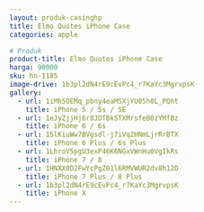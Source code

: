 ```yaml
---
layout: produk-casinghp
title: Elmo Quotes iPhone Case
categories: apple

# Produk
product-title: Elmo Quotes iPhone Case
harga: 90000
sku: hn-1185
image-drive: 1b3pl2dN4rE9cEvPc4_r7KaYc3MgrvpsK
gallery:
  - url: 1iMh5OEMq_pbny4eaMSXjYU05h0L_PQht
    title: iPhone 5 / 5s / SE
  - url: 1eJyZjjHj6r8JDTBkSTXMrsfeB0zYMfBz
    title: iPhone 6 / 6s
  - url: 15lKiuWw7BVgsdl-j7iVq2HNmLjrRrBTX
    title: iPhone 6 Plus / 6s Plus
  - url: 1LhroV5pgU3exP46K6NGxVWnHu0VgIkRs
    title: iPhone 7 / 8
  - url: 1HNXX0D2FwYcPgZ01l6RMVWUR2dv8h12D
    title: iPhone 7 Plus / 8 Plus
  - url: 1b3pl2dN4rE9cEvPc4_r7KaYc3MgrvpsK
    title: iPhone X
---
```

